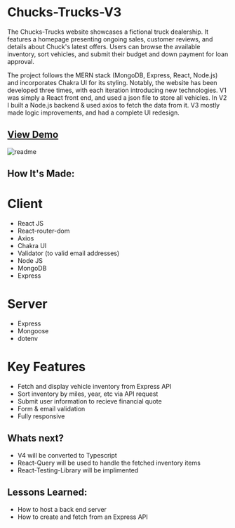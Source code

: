 # Chucks-Trucks-V3
The Chucks-Trucks website showcases a fictional truck dealership. It features a homepage presenting ongoing sales, customer reviews, and details about Chuck's latest offers. Users can browse the available inventory, sort vehicles, and submit their budget and down payment for loan approval.

The project follows the MERN stack (MongoDB, Express, React, Node.js) and incorporates Chakra UI for its styling. Notably, the website has been developed three times, with each iteration introducing new technologies. V1 was simply a React front end, and used a json file to store all vehicles. In V2 I built a Node.js backend & used axios to fetch the data from it. V3 mostly made logic improvements, and had a complete UI redesign.

## [View Demo](https://chucks-trucks.netlify.app/)

![readme](https://github.com/mmcbride2929/Chucks-Trucks-V3/assets/77947488/a0c28938-5785-4ccb-acd9-ae034bd347a5)

## How It's Made:
 
# Client

- React JS
- React-router-dom 
- Axios 
- Chakra UI 
- Validator (to valid email addresses)
- Node JS
- MongoDB
- Express

# Server

- Express
- Mongoose
- dotenv

# Key Features

- Fetch and display vehicle inventory from Express API
- Sort inventory by miles, year, etc via API request
- Submit user information to recieve financial quote
- Form & email validation
- Fully responsive

## Whats next?
- V4 will be converted to Typescript
- React-Query will be used to handle the fetched inventory items
- React-Testing-Library will be implimented

## Lessons Learned:

- How to host a back end server
- How to create and fetch from an Express API


